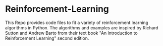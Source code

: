 # Reinforcement-Learning

This Repo provides code files to fit a variety of reinforcement learning algorithms in Python. The algorithms and examples are inspired by Richard Sutton and Andrew Barto from their text book "An Introduction to Reinforcement Learning" second edition. 
